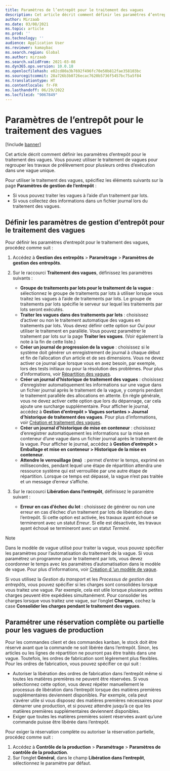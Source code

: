 ```yaml
---
title: Paramètres de l’entrepôt pour le traitement des vagues
description: Cet article décrit comment définir les paramètres d’entrepôt pour le traitement des vagues. Vous pouvez utiliser le traitement de vagues pour regrouper les travaux de prélèvement pour plusieurs ordres d’exécution dans une vague unique.
author: Mirzaab
ms.date: 03/08/2021
ms.topic: article
ms.prod: ''
ms.technology: ''
audience: Application User
ms.reviewer: kamaybac
ms.search.region: Global
ms.author: mirzaab
ms.search.validFrom: 2021-03-08
ms.dyn365.ops.version: 10.0.18
ms.openlocfilehash: e02cd80a3b7692f496fc70e50b812fae358103bc
ms.sourcegitcommit: 28a726b3b0726ecac7620b5736f5457bc75a5f84
ms.translationtype: HT
ms.contentlocale: fr-FR
ms.lasthandoff: 06/29/2022
ms.locfileid: "9067849"
---
```

# <a name="warehouse-parameters-for-wave-processing"></a>Paramètres de l’entrepôt pour le traitement des vagues

[!include [banner](../includes/banner.md)]

Cet article décrit comment définir les paramètres d’entrepôt pour le traitement des vagues. Vous pouvez utiliser le traitement de vagues pour regrouper les travaux de prélèvement pour plusieurs ordres d’exécution dans une vague unique.

Pour utiliser le traitement des vagues, spécifiez les éléments suivants sur la page **Paramètres de gestion de l’entrepôt** :

- Si vous pouvez traiter les vagues à l’aide d’un traitement par lots.
- Si vous collectez des informations dans un fichier journal lors du traitement des vagues.

## <a name="set-up-warehouse-management-parameters-for-wave-processing"></a>Définir les paramètres de gestion d’entrepôt pour le traitement des vagues

Pour définir les paramètres d’entrepôt pour le traitement des vagues, procédez comme suit :

1. Accédez à **Gestion des entrepôts** \> **Paramétrage** \> **Paramètres de gestion des entrepôts**.

1. Sur le raccourci **Traitement des vagues**, définissez les paramètres suivants :

    - **Groupe de traitements par lots pour le traitement de la vague** : sélectionnez le groupe de traitements par lots à utiliser lorsque vous traitez les vagues à l’aide de traitements par lots. Le groupe de traitements par lots spécifie le serveur sur lequel les traitements par lots seront exécutés.
    - **Traiter les vagues dans des traitements par lots** : choisissez d’activer ou non le traitement automatique des vagues en traitements par lots. Vous devez définir cette option sur *Oui* pour utiliser le traitement en parallèle. Vous pouvez paramétrer le traitement par lots sur la page **Traiter les vagues**. (Voir également la note à la fin de cette liste.)
    - **Créer un journal de progression de la vague** : choisissez si le système doit générer un enregistrement de journal à chaque début et fin de l’allocation d’un article et de ses dimensions. Vous ne devez activer ce journal que lorsque vous en avez besoin, par exemple, lors des tests initiaux ou pour la résolution des problèmes. Pour plus d’informations, voir [Répartition des vagues](wave-allocation-method.md).
    - **Créer un journal d’historique de traitement des vagues** : choisissez d’enregistrer automatiquement les informations sur une vague dans un fichier journal après le traitement de la vague, y compris pendant le traitement parallèle des allocations en attente. En règle générale, vous ne devez activer cette option que lors du dépannage, car cela ajoute une surcharge supplémentaire. Pour afficher le journal, accédez à **Gestion d’entrepôt \> Vagues sortantes \> Journal d’historique de traitement des vagues**. Pour plus d’informations, voir [Création et traitement des vagues](wave-processing.md).
    - **Créer un journal d’historique de mise en conteneur** : choisissez d’enregistrer automatiquement les informations sur la mise en conteneur d’une vague dans un fichier journal après le traitement de la vague. Pour afficher le journal, accédez à **Gestion d’entrepôt \> Emballage et mise en conteneur \> Historique de la mise en conteneur**.
    - **Attendre le verrouillage (ms)**  : permet d’entrer le temps, exprimé en millisecondes, pendant lequel une étape de répartition attendra une ressource système qui est verrouillée par une autre étape de répartition. Lorsque ce temps est dépassé, la vague n’est pas traitée et un message d’erreur s’affiche.

1. Sur le raccourci **Libération dans l’entrepôt**, définissez le paramètre suivant :

    - **Erreur en cas d’échec du lot** : choisissez de générer ou non une erreur en cas d’échec d’un traitement par lots de libération dans l’entrepôt. Si cette option est activée, les travaux ayant échoué se termineront avec un statut *Erreur*. Si elle est désactivée, les travaux ayant échoué se termineront avec un statut *Terminé*.

> [!NOTE]
> Dans le modèle de vague utilisé pour traiter la vague, vous pouvez spécifier les paramètres pour l’automatisation du traitement de la vague. Si vous paramétrez un programme pour le traitement par lots, vous devez coordonner le temps avec les paramètres d’automatisation dans le modèle de vague. Pour plus d’informations, voir [Création d ’un modèle de vague](wave-templates.md).
>
> Si vous utilisez la *Gestion du transport* et les *Processus de gestion des entrepôts*, vous pouvez spécifier si les charges sont consolidées lorsque vous traitez une vague. Par exemple, cela est utile lorsque plusieurs petites charges peuvent être expédiées simultanément. Pour consolider les charges lorsque vous traitez une vague, sur l’onglet **Charges**, cochez la case **Consolider les charges pendant le traitement des vagues**.</P>

## <a name="set-up-full-or-partial-reservation-for-production-waves"></a>Paramétrer une réservation complète ou partielle pour les vagues de production

Pour les commandes client et des commandes kanban, le stock doit être réservé avant que la commande ne soit libérée dans l’entrepôt. Sinon, les articles ou les lignes de répartition ne pourront pas être traités dans une vague. Toutefois, les ordres de fabrication sont légèrement plus flexibles. Pour les ordres de fabrication, vous pouvez spécifier ce qui suit :

- Autoriser la libération des ordres de fabrication dans l’entrepôt même si toutes les matières premières ne peuvent être réservées. Si vous sélectionnez cette option, vous devez répéter manuellement le processus de libération dans l’entrepôt lorsque des matières premières supplémentaires deviennent disponibles. Par exemple, cela peut s’avérer utile si vous disposez des matières premières nécessaires pour démarrer une production, et si pouvez attendre jusqu’à ce que les matières premières supplémentaires deviennent disponibles.
- Exiger que toutes les matières premières soient réservées avant qu’une commande puisse être libérée dans l’entrepôt.

Pour exiger la réservation complète ou autoriser la réservation partielle, procédez comme suit :

1. Accédez à **Contrôle de la production** \> **Paramétrage** \> **Paramètres de contrôle de la production**.
1. Sur l’onglet **Général**, dans le champ **Libération dans l’entrepôt**, sélectionnez le paramètre par défaut.

